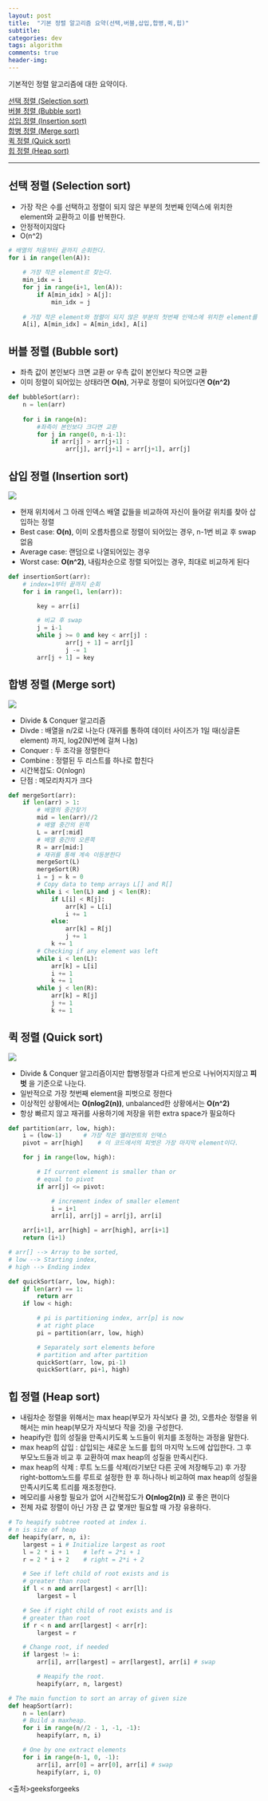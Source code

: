 ```yaml
---
layout: post
title:  "기본 정렬 알고리즘 요약(선택,버블,삽입,합병,퀵,힙)"
subtitle:   
categories: dev
tags: algorithm
comments: true
header-img: 
---
```


기본적인 정렬 알고리즘에 대한 요약이다.

[선택 정렬 (Selection sort)](#선택-정렬-selection_sort)  
[버블 정렬 (Bubble sort)](#버블-정렬-bubble-sort)  
[삽입 정렬 (Insertion sort)](#삽입-정렬-insertion-sort)  
[합병 정렬 (Merge sort)](#합병-정렬-merge-sort)  
[퀵 정렬 (Quick sort)](#퀵-정렬-quick-sort)  
[힙 정렬 (Heap sort)](#힙-정렬-heap-sort)  

---

## 선택 정렬 (Selection sort)
- 가장 작은 수를 선택하고 정렬이 되지 않은 부분의 첫번째 인덱스에 위치한 element와 교환하고 이를 반복한다.
- 안정적이지않다
- O(n^2)

```python
# 배열의 처음부터 끝까지 순회한다. 
for i in range(len(A)): 
	
	# 가장 작은 element르 찾는다.
	min_idx = i 
	for j in range(i+1, len(A)): 
		if A[min_idx] > A[j]: 
			min_idx = j 
			
	# 가장 작은 element와 정렬이 되지 않은 부분의 첫번째 인덱스에 위치한 element를 swap 
	A[i], A[min_idx] = A[min_idx], A[i] 
```


## 버블 정렬 (Bubble sort)
- 좌측 값이 본인보다 크면 교환 or 우측 값이 본인보다 작으면 교환
- 이미 정렬이 되어있는 상태라면 __O(n)__, 거꾸로 정렬이 되어있다면 __O(n^2)__

```python
def bubbleSort(arr): 
	n = len(arr) 
 
	for i in range(n): 
        #좌측이 본인보다 크다면 교환
		for j in range(0, n-i-1): 
			if arr[j] > arr[j+1] : 
				arr[j], arr[j+1] = arr[j+1], arr[j] 

```

## 삽입 정렬 (Insertion sort)
<img src="https://ataraxiady.github.io/assets/img/dev/algorithm/insertionsort.png">

- 현재 위치에서 그 아래 인덱스 배열 값들을 비교하여 자신이 들어갈 위치를 찾아 삽입하는 정렬
- Best case: __O(n)__, 이미 오름차름으로 정렬이 되어있는 경우, n-1번 비교 후 swap 없음
- Average case: 랜덤으로 나열되어있는 경우
- Worst case:  __O(n^2)__, 내림차순으로 정렬 되어있는 경우, 최대로 비교하게 된다

```python
def insertionSort(arr):
	# index=1부터 끝까지 순회
	for i in range(1, len(arr)):

		key = arr[i]

		# 비교 후 swap
		j = i-1
		while j >= 0 and key < arr[j] :
				arr[j + 1] = arr[j]
				j -= 1
		arr[j + 1] = key
```

## 합병 정렬 (Merge sort)
<img src="https://ataraxiady.github.io/assets/img/dev/algorithm/mergesort.png">

- Divide & Conquer 알고리즘
- Divde : 배열을 n/2로 나눈다 (재귀를 통하여 데이터 사이즈가 1일 때(싱글톤 element) 까지, log2(N)번에 걸쳐 나눔)
- Conquer : 두 조각을 정렬한다 
- Combine : 정렬된 두 리스트를 하나로 합친다
- 시간복잡도: O(nlogn)
- 단점 : 메모리차지가 크다

```python
def mergeSort(arr):
	if len(arr) > 1:
		# 배열의 중간찾기
		mid = len(arr)//2
		# 배열 중간의 왼쪽
		L = arr[:mid]
		# 배열 중간의 오른쪽
		R = arr[mid:]
		# 재귀를 통해 계속 이등분한다
		mergeSort(L)
		mergeSort(R)
		i = j = k = 0
		# Copy data to temp arrays L[] and R[]
		while i < len(L) and j < len(R):
			if L[i] < R[j]:
				arr[k] = L[i]
				i += 1
			else:
				arr[k] = R[j]
				j += 1
			k += 1
		# Checking if any element was left
		while i < len(L):
			arr[k] = L[i]
			i += 1
			k += 1
		while j < len(R):
			arr[k] = R[j]
			j += 1
			k += 1
```
## 퀵 정렬 (Quick sort)
<img src="https://ataraxiady.github.io/assets/img/dev/algorithm/quicksort.png">

- Divide & Conquer 알고리즘이지만 합병정렬과 다르게 반으로 나뉘어지지않고 __피벗__ 을 기준으로 나눈다.
- 일반적으로 가장 첫번째 element을 피벗으로 정한다
- 이상적인 상황에서는 __O(nlog2(n))__, unbalanced한 상황에서는 __O(n^2)__
- 항상 빠르지 않고 재귀를 사용하기에 저장을 위한 extra space가 필요하다

```python
def partition(arr, low, high): 
	i = (low-1)		 # 가장 작은 엘리먼트의 인덱스
	pivot = arr[high]	 # 이 코드에서의 피벗은 가장 마지막 element이다.

	for j in range(low, high): 

		# If current element is smaller than or 
		# equal to pivot 
		if arr[j] <= pivot: 

			# increment index of smaller element 
			i = i+1
			arr[i], arr[j] = arr[j], arr[i] 

	arr[i+1], arr[high] = arr[high], arr[i+1] 
	return (i+1) 

# arr[] --> Array to be sorted, 
# low --> Starting index, 
# high --> Ending index 

def quickSort(arr, low, high): 
	if len(arr) == 1: 
		return arr 
	if low < high: 

		# pi is partitioning index, arr[p] is now 
		# at right place 
		pi = partition(arr, low, high) 

		# Separately sort elements before 
		# partition and after partition 
		quickSort(arr, low, pi-1) 
		quickSort(arr, pi+1, high) 
```

## 힙 정렬 (Heap sort)
- 내림차순 정렬을 위해서는 max heap(부모가 자식보다 클 것), 오름차순 정렬을 위해서는 min heap(부모가 자식보다 작을 것)을 구성한다.
- heapify란 힙의 성질을 만족시키도록 노드들이 위치를 조정하는 과정을 말한다.
- max heap의 삽입 : 삽입되는 새로운 노드를 힙의 마지막 노드에 삽입한다. 그 후 부모노드들과 비교 후 교환하여 max heap의 성질을 만족시킨다.
- max heap의 삭제 : 루트 노드를 삭제(라기보단 다른 곳에 저장해두고) 후 가장 right-bottom노드를 루트로 설정한 한 후 하나하나 비교하여 max heap의 성질을 만족시키도록 트리를 재조정한다.
- 메모리를 사용할 필요가 없어 시간복잡도가 __O(nlog2(n))__ 로 좋은 편이다
- 전체 자료 정렬이 아닌 가장 큰 값 몇개만 필요할 때 가장 유용하다.

```python
# To heapify subtree rooted at index i.
# n is size of heap
def heapify(arr, n, i):
	largest = i # Initialize largest as root
	l = 2 * i + 1	 # left = 2*i + 1
	r = 2 * i + 2	 # right = 2*i + 2

	# See if left child of root exists and is
	# greater than root
	if l < n and arr[largest] < arr[l]:
		largest = l

	# See if right child of root exists and is
	# greater than root
	if r < n and arr[largest] < arr[r]:
		largest = r

	# Change root, if needed
	if largest != i:
		arr[i], arr[largest] = arr[largest], arr[i] # swap

		# Heapify the root.
		heapify(arr, n, largest)

# The main function to sort an array of given size
def heapSort(arr):
	n = len(arr)
	# Build a maxheap.
	for i in range(n//2 - 1, -1, -1):
		heapify(arr, n, i)

	# One by one extract elements
	for i in range(n-1, 0, -1):
		arr[i], arr[0] = arr[0], arr[i] # swap
		heapify(arr, i, 0)
```




<출처>geeksforgeeks